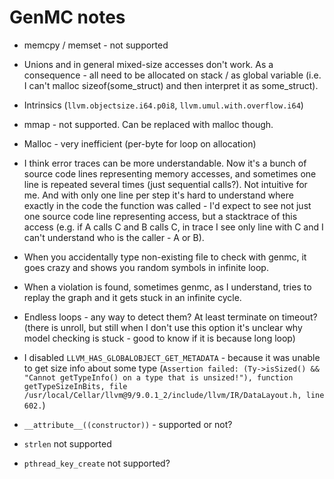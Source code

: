 # GenMC notes

- memcpy / memset - not supported

- Unions and in general mixed-size accesses don't work. As a consequence - all need to be allocated on stack / as global variable (i.e. I can't malloc sizeof(some_struct) and then interpret it as some_struct).

- Intrinsics (`llvm.objectsize.i64.p0i8`, `llvm.umul.with.overflow.i64`)

- mmap - not supported. Can be replaced with malloc though.

- Malloc - very inefficient (per-byte for loop on allocation)

- I think error traces can be more understandable. Now it's a bunch of source code lines representing memory accesses, and sometimes one line is repeated several times (just sequential calls?). Not intuitive for me. And with only one line per step it's hard to understand where exactly in the code the function was called - I'd expect to see not just one source code line representing access, but a stacktrace of this access (e.g. if A calls C and B calls C, in trace I see only line with C and I can't understand who is the caller - A or B).

- When you accidentally type non-existing file to check with genmc, it goes crazy and shows you random symbols in infinite loop.

- When a violation is found, sometimes genmc, as I understand, tries to replay the graph and it gets stuck in an infinite cycle.

- Endless loops - any way to detect them? At least terminate on timeout? (there is unroll, but still when I don't use this option it's unclear why model checking is stuck - good to know if it is because long loop)

- I disabled `LLVM_HAS_GLOBALOBJECT_GET_METADATA` - because it was unable to get size info about some type (`Assertion failed: (Ty->isSized() && "Cannot getTypeInfo() on a type that is unsized!"), function getTypeSizeInBits, file /usr/local/Cellar/llvm@9/9.0.1_2/include/llvm/IR/DataLayout.h, line 602.`)

- `__attribute__((constructor))` - supported or not?

- `strlen` not supported

- `pthread_key_create` not supported?
